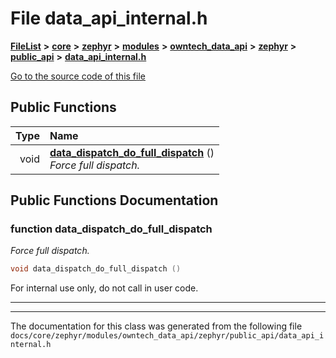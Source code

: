 

# File data\_api\_internal.h



[**FileList**](files.md) **>** [**core**](dir_771164b9325b04f1442f7a3ffa8ecb89.md) **>** [**zephyr**](dir_09002e7ce91f09aeb040dfd1861a47f4.md) **>** [**modules**](dir_6d0fb8ab814c517e7f155fb837e32f72.md) **>** [**owntech\_data\_api**](dir_a549afb1504a6cae23e88efc51d50dd5.md) **>** [**zephyr**](dir_e68c454e5b7b38289ca5658bb88f5006.md) **>** [**public\_api**](dir_395e94c4eb2e271e16f52d3df300cdd3.md) **>** [**data\_api\_internal.h**](data__api__internal_8h.md)

[Go to the source code of this file](data__api__internal_8h_source.md)








































## Public Functions

| Type | Name |
| ---: | :--- |
|  void | [**data\_dispatch\_do\_full\_dispatch**](#function-data_dispatch_do_full_dispatch) () <br>_Force full dispatch._  |




























## Public Functions Documentation




### function data\_dispatch\_do\_full\_dispatch 

_Force full dispatch._ 
```C++
void data_dispatch_do_full_dispatch () 
```



For internal use only, do not call in user code. 


        

<hr>

------------------------------
The documentation for this class was generated from the following file `docs/core/zephyr/modules/owntech_data_api/zephyr/public_api/data_api_internal.h`


